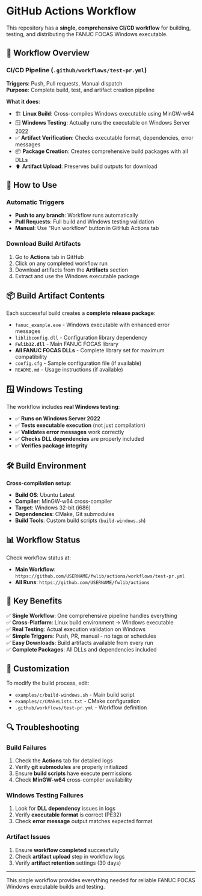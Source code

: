 # GitHub Actions Workflow

This repository has a **single, comprehensive CI/CD workflow** for building, testing, and distributing the FANUC FOCAS Windows executable.

## 🔄 Workflow Overview

### **CI/CD Pipeline** (`.github/workflows/test-pr.yml`)
**Triggers**: Push, Pull requests, Manual dispatch  
**Purpose**: Complete build, test, and artifact creation pipeline

**What it does**:
- 🏗️ **Linux Build**: Cross-compiles Windows executable using MinGW-w64
- 🪟 **Windows Testing**: Actually runs the executable on Windows Server 2022
- ✅ **Artifact Verification**: Checks executable format, dependencies, error messages
- 📦 **Package Creation**: Creates comprehensive build packages with all DLLs
- ⬆️ **Artifact Upload**: Preserves build outputs for download

## 🚀 How to Use

### **Automatic Triggers**
- **Push to any branch**: Workflow runs automatically
- **Pull Requests**: Full build and Windows testing validation
- **Manual**: Use "Run workflow" button in GitHub Actions tab

### **Download Build Artifacts**
1. Go to **Actions** tab in GitHub
2. Click on any completed workflow run
3. Download artifacts from the **Artifacts** section
4. Extract and use the Windows executable package

## 📦 Build Artifact Contents

Each successful build creates a **complete release package**:
- `fanuc_example.exe` - Windows executable with enhanced error messages
- `liblibconfig.dll` - Configuration library dependency
- **`Fwlib32.dll`** - Main FANUC FOCAS library
- **All FANUC FOCAS DLLs** - Complete library set for maximum compatibility
- `config.cfg` - Sample configuration file (if available)
- `README.md` - Usage instructions (if available)

## 🪟 Windows Testing

The workflow includes **real Windows testing**:
- ✅ **Runs on Windows Server 2022**
- ✅ **Tests executable execution** (not just compilation)
- ✅ **Validates error messages** work correctly
- ✅ **Checks DLL dependencies** are properly included
- ✅ **Verifies package integrity**

## 🛠 Build Environment

**Cross-compilation setup**:
- **Build OS**: Ubuntu Latest
- **Compiler**: MinGW-w64 cross-compiler  
- **Target**: Windows 32-bit (i686)
- **Dependencies**: CMake, Git submodules
- **Build Tools**: Custom build scripts (`build-windows.sh`)

## 📊 Workflow Status

Check workflow status at:
- **Main Workflow**: `https://github.com/USERNAME/fwlib/actions/workflows/test-pr.yml`
- **All Runs**: `https://github.com/USERNAME/fwlib/actions`

## 🎯 Key Benefits

✅ **Single Workflow**: One comprehensive pipeline handles everything  
✅ **Cross-Platform**: Linux build environment → Windows executable  
✅ **Real Testing**: Actual execution validation on Windows  
✅ **Simple Triggers**: Push, PR, manual - no tags or schedules  
✅ **Easy Downloads**: Build artifacts available from every run  
✅ **Complete Packages**: All DLLs and dependencies included  

## 🔧 Customization

To modify the build process, edit:
- `examples/c/build-windows.sh` - Main build script
- `examples/c/CMakeLists.txt` - CMake configuration  
- `.github/workflows/test-pr.yml` - Workflow definition

## 🔍 Troubleshooting

### Build Failures
1. Check the **Actions** tab for detailed logs
2. Verify **git submodules** are properly initialized
3. Ensure **build scripts** have execute permissions
4. Check **MinGW-w64** cross-compiler availability

### Windows Testing Failures
1. Look for **DLL dependency** issues in logs
2. Verify **executable format** is correct (PE32)
3. Check **error message** output matches expected format

### Artifact Issues
1. Ensure **workflow completed** successfully
2. Check **artifact upload** step in workflow logs
3. Verify **artifact retention** settings (30 days)

---

This single workflow provides everything needed for reliable FANUC FOCAS Windows executable builds and testing.

